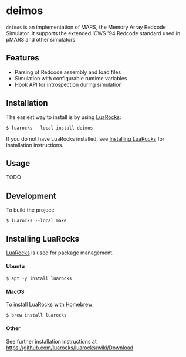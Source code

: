 # deimos

`deimos` is an implementation of MARS, the Memory Array Redcode Simulator. It supports the extended ICWS '94 Redcode standard used in pMARS and other simulators.

## Features

- Parsing of Redcode assembly and load files
- Simulation with configurable runtime variables
- Hook API for introspection during simulation

## Installation

The easiest way to install is by using [LuaRocks](https://luarocks.org/):

```
$ luarocks --local install deimos
```

If you do not have LuaRocks installed, see [Installing LuaRocks](#installing-luarocks) for installation instructions.

## Usage

TODO

## Development

To build the project:

```
$ luarocks --local make
```

## Installing LuaRocks

[LuaRocks](https://luarocks.org/) is used for package management.

#### Ubuntu

```
$ apt -y install luarocks
```

#### MacOS

To install LuaRocks with [Homebrew](https://brew.sh):

```
$ brew install luarocks
```

#### Other

See further installation instructions at https://github.com/luarocks/luarocks/wiki/Download
